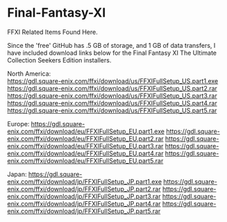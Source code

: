 # Final-Fantasy-XI
FFXI Related Items Found Here.

Since the 'free' GitHub has .5 GB of storage, and 1 GB of data transfers, I have included download links below for the Final Fantasy XI The Ultimate Collection Seekers Edition installers.

North America:  
https://gdl.square-enix.com/ffxi/download/us/FFXIFullSetup_US.part1.exe
https://gdl.square-enix.com/ffxi/download/us/FFXIFullSetup_US.part2.rar
https://gdl.square-enix.com/ffxi/download/us/FFXIFullSetup_US.part3.rar
https://gdl.square-enix.com/ffxi/download/us/FFXIFullSetup_US.part4.rar
https://gdl.square-enix.com/ffxi/download/us/FFXIFullSetup_US.part5.rar

Europe:
https://gdl.square-enix.com/ffxi/download/eu/FFXIFullSetup_EU.part1.exe
https://gdl.square-enix.com/ffxi/download/eu/FFXIFullSetup_EU.part2.rar
https://gdl.square-enix.com/ffxi/download/eu/FFXIFullSetup_EU.part3.rar
https://gdl.square-enix.com/ffxi/download/eu/FFXIFullSetup_EU.part4.rar
https://gdl.square-enix.com/ffxi/download/eu/FFXIFullSetup_EU.part5.rar

Japan:
https://gdl.square-enix.com/ffxi/download/jp/FFXIFullSetup_JP.part1.exe
https://gdl.square-enix.com/ffxi/download/jp/FFXIFullSetup_JP.part2.rar
https://gdl.square-enix.com/ffxi/download/jp/FFXIFullSetup_JP.part3.rar
https://gdl.square-enix.com/ffxi/download/jp/FFXIFullSetup_JP.part4.rar
https://gdl.square-enix.com/ffxi/download/jp/FFXIFullSetup_JP.part5.rar

